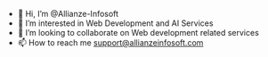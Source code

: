 - 👋 Hi, I’m @Allianze-Infosoft
- 👀 I’m interested in Web Development and AI Services
- 💞️ I’m looking to collaborate on Web development related services
- 📫 How to reach me support@allianzeinfosoft.com

<!---
Allianze-Infosoft/Allianze-Infosoft is a ✨ special ✨ repository because its `README.md` (this file) appears on your GitHub profile.
You can click the Preview link to take a look at your changes.
--->
